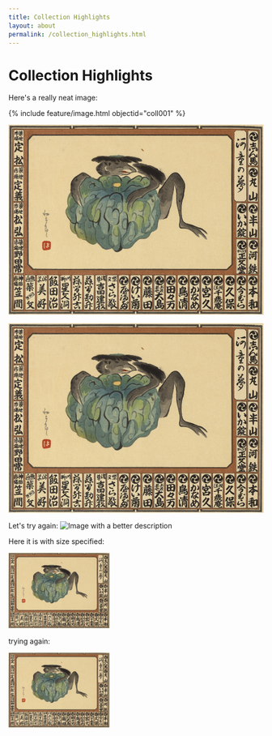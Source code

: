 ```yaml
---
title: Collection Highlights
layout: about
permalink: /collection_highlights.html
---
```



# Collection Highlights

Here's a really neat image:

{% include feature/image.html objectid="coll001" %}

![Image I'm sharing with you](/objects/coll001.jpeg)

![Image I'm sharing with you no first slash](objects/coll001.jpeg)


Let's try again:
![Image with a better description]("https://github.com/gabrielesh/yokai-senjafuda-01/blob/main/objects/coll001.jpeg")


Here it is with size specified:

<img src="/objects/coll001.jpeg" alt="first image in collection" width="200"/>

trying again:

<img src="https://github.com/gabrielesh/yokai-senjafuda-01/blob/main/objects/coll001.jpeg" alt="first image in collection" width="200"/>
